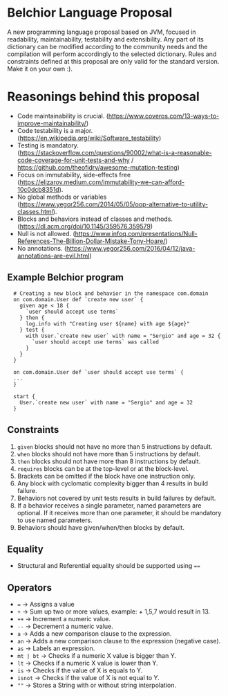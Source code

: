 # Belchior Language Proposal
A new programming language proposal based on JVM, focused in readability, maintainability, testability and extensibility. Any part of its dictionary can be modified according to the community needs and the compilation will perform accordingly to the selected dictionary. Rules and constraints defined at this proposal are only valid for the standard version. Make it on your own :).

# Reasonings behind this proposal
- Code maintainability is crucial. (https://www.coveros.com/13-ways-to-improve-maintainability/)
- Code testability is a major. (https://en.wikipedia.org/wiki/Software_testability)
- Testing is mandatory. (https://stackoverflow.com/questions/90002/what-is-a-reasonable-code-coverage-for-unit-tests-and-why / https://github.com/theofidry/awesome-mutation-testing)
- Focus on immutability, side-effects free (https://elizarov.medium.com/immutability-we-can-afford-10c0dcb8351d).
- No global methods or variables (https://www.yegor256.com/2014/05/05/oop-alternative-to-utility-classes.html).
- Blocks and behaviors instead of classes and methods. (https://dl.acm.org/doi/10.1145/359576.359579)
- Null is not allowed. (https://www.infoq.com/presentations/Null-References-The-Billion-Dollar-Mistake-Tony-Hoare/)
- No annotations. (https://www.yegor256.com/2016/04/12/java-annotations-are-evil.html)

## Example Belchior program
```
  # Creating a new block and behavior in the namespace com.domain
  on com.domain.User def `create new user` {
    given age < 18 {
      `user should accept use terms`
    } then {
      log.info with "Creating user ${name} with age ${age}"
    } test {
      with User.`create new user` with name = "Sergio" and age = 32 {
        `user should accept use terms` was called
      }
    }
  }

  on com.domain.User def `user should accept use terms` {
  ...
  }
  
  start {
    User.`create new user` with name = "Sergio" and age = 32 
  }
```

## Constraints
1. `given` blocks should not have no more than 5 instructions by default.
2. `when` blocks should not have more than 5 instructions by default.
3. `then` blocks should not have more than 8 instructions by default.
4. `requires` blocks can be at the top-level or at the block-level.
5. Brackets can be omitted if the block have one instruction only.
6. Any block with cyclomatic complexity bigger than 4 results in build failure.
7. Behaviors not covered by unit tests results in build failures by default.
9. If a behavior receives a single parameter, named parameters are optional. If it receives more than one parameter, it should be mandatory to use named parameters.
10. Behaviors should have given/when/then blocks by default.

## Equality
- Structural and Referential equality should be supported using `==`

## Operators
- `=` -> Assigns a value
- `+` -> Sum up two or more values, example: + 1,5,7 would result in 13.
- `++` -> Increment a numeric value.
- `--` -> Decrement a numeric value.
- `a` -> Adds a new comparison clause to the expression.
- `an` -> Adds a new comparison clause to the expression (negative case).
- `as` -> Labels an expression.
- `mt | bt` -> Checks if a numeric X value is bigger than Y.
- `lt` -> Checks if a numeric X value is lower than Y.
- `is` -> Checks if the value of X is equals to Y.
- `isnot` -> Checks if the value of X is not equal to Y.
- `""` -> Stores a String with or without string interpolation.



